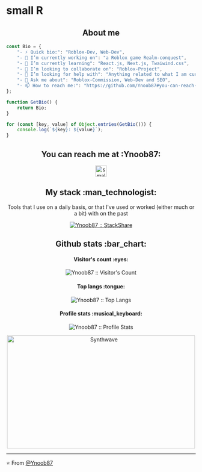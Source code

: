 # small R

<h2 align="center">About me</h2>

```javascript
const Bio = {
    "- ⚡ Quick bio:": "Roblox-Dev, Web-Dev",
    "- 🔭 I’m currently working on": "a Roblox game Realm-conquest",
    "- 🌱 I’m currently learning": "React.js, Next.js, Twaiwind.css",
    "- 👯 I’m looking to collaborate on": "Roblox-Project",
    "- 🤔 I’m looking for help with": "Anything related to what I am currently learning 😅",
    "- 💬 Ask me about": "Roblox-Commission, Web-Dev and SEO",
    "- 📫 How to reach me:": "https://github.com/Ynoob87#you-can-reach-me-at-alien"
};

function GetBio() {
    return Bio;
}

for (const [key, value] of Object.entries(GetBio())) {
    console.log(`${key}: ${value}`);
}

```

<h2 align="center">You can reach me at :Ynoob87:</h2>

<p align="center">
  <a href="https://gitlab.com/Ynoob87">
    <img src="https://www.vectorlogo.zone/logos/gitlab/gitlab-icon.svg" alt="small R's GitLab Profile" height="30" width="30">
  </a>
</p>

<h2 align="center">My stack :man_technologist:</h2>

<p align="center">Tools that I use on a daily basis, or that I've used or worked (either much or a bit) with on the past</p>
<p align="center">
  <a href="https://stackshare.io/Ynoob87/my-personal-stack">
    <img src="http://img.shields.io/badge/tech-stack-0690fa.svg?style=flat" alt="Ynoob87 :: StackShare" />
  </a>
</p>

<h2 align="center">Github stats :bar_chart:</h2>

<h4 align="center">Visitor's count :eyes:</h4>

<p align="center"><img src="https://profile-counter.glitch.me/{Ynoob87}/count.svg" alt="Ynoob87 :: Visitor's Count" /></p>

<h4 align="center">Top langs :tongue:</h4>

<p align="center"><img src="https://github-readme-stats.vercel.app/api/top-langs/?username=Ynoob87&langs_count=10&theme=tokyonight&layout=compact" alt="Ynoob87 :: Top Langs" /></p>

<h4 align="center">Profile stats :musical_keyboard:</h4>

<p align="center"><img src="https://github-readme-stats.vercel.app/api?username=Ynoob87&show_icons=true&theme=synthwave" alt="Ynoob87 :: Profile Stats" /></p>

<p align="center"><img src="https://thumbs.gfycat.com/GoodnaturedFondGaur-size_restricted.gif" alt="Synthwave" height="300" width="500"></p>


---

⭐️ From [@Ynoob87](https://github.com/Ynoob87)
